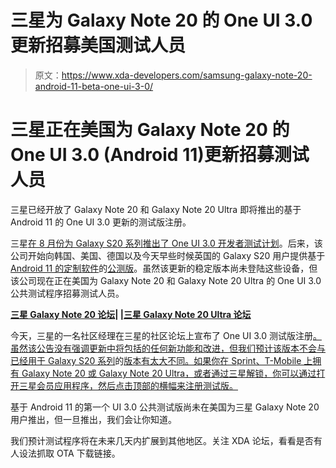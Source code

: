 # 三星为 Galaxy Note 20 的 One UI 3.0 更新招募美国测试人员

> 原文：<https://www.xda-developers.com/samsung-galaxy-note-20-android-11-beta-one-ui-3-0/>

# 三星正在美国为 Galaxy Note 20 的 One UI 3.0 (Android 11)更新招募测试人员

三星已经开放了 Galaxy Note 20 和 Galaxy Note 20 Ultra 即将推出的基于 Android 11 的 One UI 3.0 更新的测试版注册。

三星[在 8 月份为 Galaxy S20 系列推出了 One UI 3.0 开发者测试计划](https://www.xda-developers.com/samsung-galaxy-s20-one-ui-3-android-11-developer-beta/)。后来，该公司开始向韩国、美国、德国以及今天早些时候英国的 Galaxy S20 用户提供基于 [Android 11 的定制软件](https://www.xda-developers.com/exynos-samsung-galaxy-s20-one-ui-3-0-public-beta-android-11/)的[公测版](https://www.xda-developers.com/samsung-announces-android-11-one-ui-3-public-beta-galaxy-s20/)。虽然该更新的稳定版本尚未登陆这些设备，但该公司现在正在美国为 Galaxy Note 20 和 Galaxy Note 20 Ultra 的 One UI 3.0 公共测试程序招募测试人员。

**[三星 Galaxy Note 20 论坛](https://forum.xda-developers.com/galaxy-note-20)| |[三星 Galaxy Note 20 Ultra 论坛](https://forum.xda-developers.com/galaxy-note-20-ultra)**

今天，三星的一名社区经理在三星的社区论坛上宣布了 One UI 3.0 测试版注册[。虽然该公告没有强调更新中将包括的任何新功能和改进，但我们预计该版本不会与已经用于 Galaxy S20 系列](https://shop-links.co/1723493481487381674)的[版本有太大不同。如果你在 Sprint、T-Mobile 上拥有 Galaxy Note 20 或 Galaxy Note 20 Ultra，或者通过三星解锁，你可以通过打开三星会员应用程序，然后点击顶部的横幅来注册测试版。](https://www.xda-developers.com/one-ui-3-0-beta-galaxy-s20-samsung-android-11-update/)

基于 Android 11 的第一个 UI 3.0 公共测试版尚未在美国为三星 Galaxy Note 20 用户推出，但一旦推出，我们会让你知道。

我们预计测试程序将在未来几天内扩展到其他地区。关注 XDA 论坛，看看是否有人设法抓取 OTA 下载链接。
